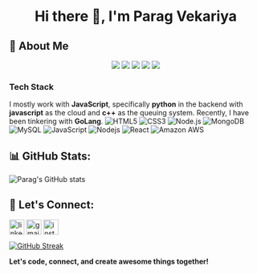 <h1 align="center">Hi there 👋, I'm Parag Vekariya</h1>

## 🚀 About Me
<p align='center'> <a href="https://wakatime.com/@your-wakatime-id"><img src="https://wakatime.com/badge/user/your-wakatime-id.svg"/></a> <a href="https://peerlist.io/paragvekariya"><img src="https://img.shields.io/badge/Peerlist-paragvekariya-00AB46?logo=peerlist"/></a> <a href="https://visitorbadge.io/status?path=paragvekariya%2Fparagvekariya"><img src="https://api.visitorbadge.io/api/visitors?path=paragvekariya%2Fparagvekariya&label=🌍%20Total%20Visitors&countColor=%23263759&style=flat&labelStyle=none" /></a> <a href="https://github.com/paragvekariya?tab=repositories"><img src="https://img.shields.io/github/stars/paragvekariya?style=flat&logo=github&label=Total%20Stars&color=teal"/></a> <a href="https://leetcode.com/paragvekariya/"><img src="https://img.shields.io/badge/dynamic/json?style=flat&labelColor=black&color=%23ffa116&label=Solved&query=solvedOverTotal&url=https%3A%2F%2Fleetcode-badge.vercel.app%2Fapi%2Fusers%2Fparagvekariya&logo=leetcode&logoColor=yellow"/></a> </p>




### Tech Stack

I mostly work with **JavaScript**, specifically **python** in the backend with **javascript** as the cloud and **c++** as the queuing system. Recently, I have been tinkering with **GoLang**.
![HTML5](https://img.shields.io/badge/html5-%23E34F26.svg?style=for-the-badge&logo=html5&logoColor=white)
![CSS3](https://img.shields.io/badge/css3-%231572B6.svg?style=for-the-badge&logo=css3&logoColor=white)
![Node.js](https://img.shields.io/badge/node.js-6DA55F?style=for-the-badge&logo=node.js&logoColor=white)
![MongoDB](https://img.shields.io/badge/mongodb-%2347A248.svg?style=for-the-badge&logo=mongodb&logoColor=white)
![MySQL](https://img.shields.io/badge/mysql-%2300f.svg?style=for-the-badge&logo=mysql&logoColor=white)
![JavaScript](https://img.shields.io/badge/JavaScript-F7DF1E?logo=javascript&logoColor=black)
![Nodejs](https://img.shields.io/badge/Node.js-43853D?logo=node.js&logoColor=white)
![React](https://img.shields.io/badge/React-20232A?logo=react&logoColor=61DAFB)
![Amazon AWS](https://img.shields.io/badge/Amazon%20AWS-232F3E?logo=amazon-aws)



## 📊 GitHub Stats:
![Parag's GitHub stats](https://github-readme-stats.vercel.app/api?username=paragvekariya&show_icons=true&theme=radical)

## 🔗 Let's Connect:
<p align="left">
  <a href="https://linkedin.com/in/yourusername" target="blank"><img align="center" src="https://cdn-icons-png.flaticon.com/512/174/174857.png" alt="linkedin" height="30" width="30" /></a>
  <a href="mailto:yourmail@gmail.com" target="blank"><img align="center" src="https://cdn-icons-png.flaticon.com/512/732/732200.png" alt="gmail" height="30" width="30" /></a>
  <a href="https://instagram.com/yourusername" target="blank"><img align="center" src="https://cdn-icons-png.flaticon.com/512/174/174855.png" alt="instagram" height="30" width="30" /></a>
</p>

[![GitHub Streak](https://streak-stats.demolab.com?user=paragvekariya&theme=radical&border_radius=5)](https://git.io/streak-stats)

**Let's code, connect, and create awesome things together!**

